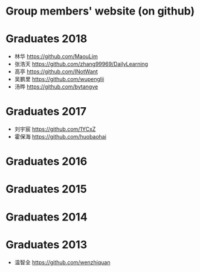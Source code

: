 # Group members' website (on github)
# Graduates 2018
 + 林华 https://github.com/MaouLim
 + 张浩天 https://github.com/zhang99969/DailyLearning
 + 高亭 https://github.com/INotWant
 + 吴鹏里 https://github.com/wupenglii
 + 汤晔 https://github.com/bytangye
# Graduates 2017
 + 刘宇宸 https://github.com/1YCxZ
 + 霍保海 https://github.com/huobaohai
# Graduates 2016
# Graduates 2015
# Graduates 2014
# Graduates 2013
 + 温智全 https://github.com/wenzhiquan
